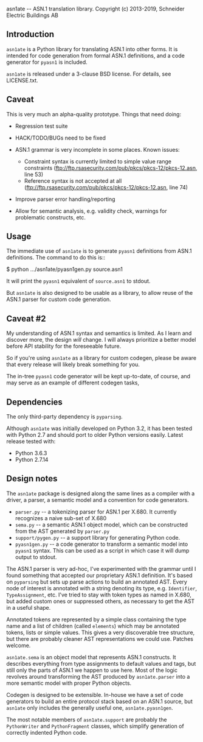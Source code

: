 asn1ate -- ASN.1 translation library.
Copyright (c) 2013-2019, Schneider Electric Buildings AB

Introduction
------------

``asn1ate`` is a Python library for translating ASN.1 into other forms.
It is intended for code generation from formal ASN.1 definitions, and a
code generator for ``pyasn1`` is included.

``asn1ate`` is released under a 3-clause BSD license. For details, see
LICENSE.txt.


Caveat
------

This is very much an alpha-quality prototype. Things that need doing:

* Regression test suite
* HACK/TODO/BUGs need to be fixed
* ASN.1 grammar is very incomplete in some places. Known issues:

  - Constraint syntax is currently limited to simple value range constraints (ftp://ftp.rsasecurity.com/pub/pkcs/pkcs-12/pkcs-12.asn, line 53)
  - Reference syntax is not accepted at all (ftp://ftp.rsasecurity.com/pub/pkcs/pkcs-12/pkcs-12.asn, line 74)

* Improve parser error handling/reporting
* Allow for semantic analysis, e.g. validity check, warnings for problematic
  constructs, etc.


Usage
-----

The immediate use of ``asn1ate`` is to generate ``pyasn1`` definitions from
ASN.1 definitions. The command to do this is::

  $ python .../asn1ate/pyasn1gen.py source.asn1

It will print the ``pyasn1`` equivalent of ``source.asn1`` to stdout.

But ``asn1ate`` is also designed to be usable as a library, to allow reuse of
the ASN.1 parser for custom code generation.


Caveat #2
---------

My understanding of ASN.1 syntax and semantics is limited. As I learn and
discover more, the design *will* change. I will always prioritize a better model
before API stability for the foreseeable future.

So if you're using ``asn1ate`` as a library for custom codegen, please be aware
that every release will likely break something for you.

The in-tree ``pyasn1`` code generator will be kept up-to-date, of course, and
may serve as an example of different codegen tasks,


Dependencies
------------

The only third-party dependency is ``pyparsing``.

Although ``asn1ate`` was initially developed on Python 3.2, it has been tested
with Python 2.7 and should port to older Python versions easily. Latest release
tested with:

* Python 3.6.3
* Python 2.7.14


Design notes
------------

The ``asn1ate`` package is designed along the same lines as a compiler with a
driver, a parser, a semantic model and a convention for code generators.

* ``parser.py`` -- a tokenizing parser for ASN.1 per X.680. It currently
  recognizes a naive sub-set of X.680
* ``sema.py`` -- a semantic ASN.1 object model, which can be constructed from
  the AST generated by ``parser.py``
* ``support/pygen.py`` -- a support library for generating Python code.
* ``pyasn1gen.py`` -- a code generator to transform a semantic model into
  ``pyasn1`` syntax. This can be used as a script in which case it will dump
  output to stdout.

The ASN.1 parser is very ad-hoc, I've experimented with the grammar until I
found something that accepted our proprietary ASN.1 definition. It's based on
``pyparsing`` but sets up parse actions to build an annotated AST. Every node of
interest is annotated with a string denoting its type, e.g. ``Identifier``,
``TypeAssignment``, etc. I've tried to stay with token types as named in X.680,
but added custom ones or suppressed others, as necessary to get the AST in a
useful shape.

Annotated tokens are represented by a simple class containing the type name and
a list of children (called ``elements``) which may be annotated tokens, lists or
simple values. This gives a very discoverable tree structure, but there are
probably cleaner AST representations we could use. Patches welcome.

``asn1ate.sema`` is an object model that represents ASN.1 constructs. It
describes everything from type assignments to default values and tags, but still
only the parts of ASN.1 we happen to use here. Most of the logic revolves around
transforming the AST produced by ``asn1ate.parser`` into a more semantic model
with proper Python objects.

Codegen is designed to be extensible. In-house we have a set of code generators
to build an entire protocol stack based on an ASN.1 source, but ``asn1ate`` only
includes the generally useful one, ``asn1ate.pyasn1gen``.

The most notable members of ``asn1ate.support`` are probably the
``PythonWriter`` and ``PythonFragment`` classes, which simplify generation of
correctly indented Python code.
